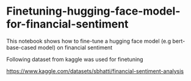 # Finetuning-hugging-face-model-for-financial-sentiment

This notebook shows how to fine-tune a hugging face model (e.g bert-base-cased model) on financial sentiment



Following dataset from kaggle was used for finetuning

https://www.kaggle.com/datasets/sbhatti/financial-sentiment-analysis
